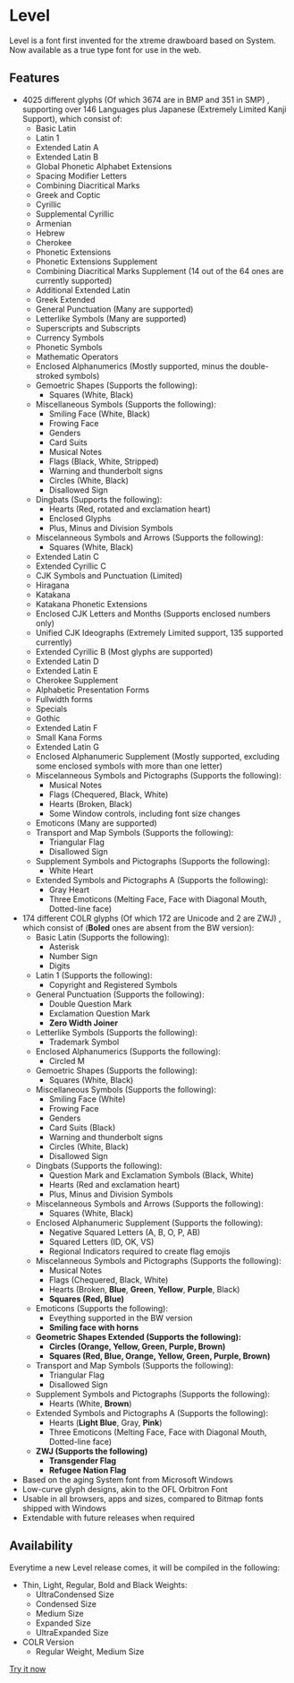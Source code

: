 # Level
Level is a font first invented for the xtreme drawboard based on System. Now available as a true type font for use in the web.

## Features
- 4025 different glyphs (Of which 3674 are in BMP and 351 in SMP) , supporting over 146 Languages plus Japanese (Extremely Limited Kanji Support), which consist of:
  - Basic Latin
  - Latin 1
  - Extended Latin A
  - Extended Latin B
  - Global Phonetic Alphabet Extensions
  - Spacing Modifier Letters
  - Combining Diacritical Marks
  - Greek and Coptic
  - Cyrillic
  - Supplemental Cyrillic
  - Armenian
  - Hebrew
  - Cherokee
  - Phonetic Extensions
  - Phonetic Extensions Supplement
  - Combining Diacritical Marks Supplement (14 out of the 64 ones are currently supported)
  - Additional Extended Latin
  - Greek Extended
  - General Punctuation (Many are supported)
  - Letterlike Symbols (Many are supported)
  - Superscripts and Subscripts
  - Currency Symbols
  - Phonetic Symbols
  - Mathematic Operators
  - Enclosed Alphanumerics (Mostly supported, minus the double-stroked symbols)
  - Gemoetric Shapes (Supports the following):
    - Squares (White, Black)
  - Miscellaneous Symbols (Supports the following):
    - Smiling Face (White, Black)
    - Frowing Face
    - Genders
    - Card Suits
    - Musical Notes
    - Flags (Black, White, Stripped)
    - Warning and thunderbolt signs
    - Circles (White, Black)
    - Disallowed Sign
  - Dingbats (Supports the following):
    - Hearts (Red, rotated and exclamation heart)
    - Enclosed Glyphs
    - Plus, Minus and Division Symbols
  - Miscelanneous Symbols and Arrows (Supports the following):
    - Squares (White, Black)
  - Extended Latin C
  - Extended Cyrillic C
  - CJK Symbols and Punctuation (Limited)
  - Hiragana
  - Katakana
  - Katakana Phonetic Extensions
  - Enclosed CJK Letters and Months (Supports enclosed numbers only)
  - Unified CJK Ideographs (Extremely Limited support, 135 supported currently)
  - Extended Cyrillic B (Most glyphs are supported)
  - Extended Latin D
  - Extended Latin E
  - Cherokee Supplement
  - Alphabetic Presentation Forms
  - Fullwidth forms
  - Specials
  - Gothic
  - Extended Latin F
  - Small Kana Forms
  - Extended Latin G
  - Enclosed Alphanumeric Supplement (Mostly supported, excluding some enclosed symbols with more than one letter)
  - Miscelanneous Symbols and Pictographs (Supports the following):
    - Musical Notes
    - Flags (Chequered, Black, White)
    - Hearts (Broken, Black)
    - Some Window controls, including font size changes
  - Emoticons (Many are supported)
  - Transport and Map Symbols (Supports the following):
    - Triangular Flag
    - Disallowed Sign
  - Supplement Symbols and Pictographs (Supports the following):
    - White Heart
  - Extended Symbols and Pictographs A (Supports the following):
    - Gray Heart
    - Three Emoticons (Melting Face, Face with Diagonal Mouth, Dotted-line face)
- 174 different COLR glyphs (Of which 172 are Unicode and 2 are ZWJ) , which consist of (**Boled** ones are absent from the BW version):
  - Basic Latin (Supports the following):
    - Asterisk
    - Number Sign
    - Digits
  - Latin 1 (Supports the following):
    - Copyright and Registered Symbols
  - General Punctuation (Supports the following):
    - Double Question Mark
    - Exclamation Question Mark
    - **Zero Width Joiner**
  - Letterlike Symbols (Supports the following):
    - Trademark Symbol
  - Enclosed Alphanumerics (Supports the following):
    - Circled M
  - Gemoetric Shapes (Supports the following):
    - Squares (White, Black)
  - Miscellaneous Symbols (Supports the following):
    - Smiling Face (White)
    - Frowing Face
    - Genders
    - Card Suits (Black)
    - Warning and thunderbolt signs
    - Circles (White, Black)
    - Disallowed Sign
  - Dingbats (Supports the following):
    - Question Mark and Exclamation Symbols (Black, White)
    - Hearts (Red and exclamation heart)
    - Plus, Minus and Division Symbols
  - Miscelanneous Symbols and Arrows (Supports the following):
    - Squares (White, Black)
  - Enclosed Alphanumeric Supplement (Supports the following):
    - Negative Squared Letters (A, B, O, P, AB)
    - Squared Letters (ID, OK, VS)
    - Regional Indicators required to create flag emojis
  - Miscelanneous Symbols and Pictographs (Supports the following):
    - Musical Notes
    - Flags (Chequered, Black, White)
    - Hearts (Broken, **Blue**, **Green**, **Yellow**, **Purple**, Black)
    - **Squares (Red, Blue)**
  - Emoticons (Supports the following):
    - Eveything supported in the BW version
    - **Smiling face with horns**
  - **Geometric Shapes Extended (Supports the following):**
    - **Circles (Orange, Yellow, Green, Purple, Brown)**
    - **Squares (Red, Blue, Orange, Yellow, Green, Purple, Brown)**
  - Transport and Map Symbols (Supports the following):
    - Triangular Flag
    - Disallowed Sign
  - Supplement Symbols and Pictographs (Supports the following):
    - Hearts (White, **Brown**)
  - Extended Symbols and Pictographs A (Supports the following):
    - Hearts (**Light Blue**, Gray, **Pink**)
    - Three Emoticons (Melting Face, Face with Diagonal Mouth, Dotted-line face)
  - **ZWJ (Supports the following)**
    - **Transgender Flag**
    - **Refugee Nation Flag**
- Based on the aging System font from Microsoft Windows
- Low-curve glyph designs, akin to the OFL Orbitron Font
- Usable in all browsers, apps and sizes, compared to Bitmap fonts shipped with Windows
- Extendable with future releases when required

## Availability
Everytime a new Level release comes, it will be compiled in the following:
- Thin, Light, Regular, Bold and Black Weights:
  - UltraCondensed Size
  - Condensed Size
  - Medium Size
  - Expanded Size
  - UltraExpanded Size
- COLR Version
  - Regular Weight, Medium Size

[Try it now](https://awikia.github.io/Level/Main.html)
